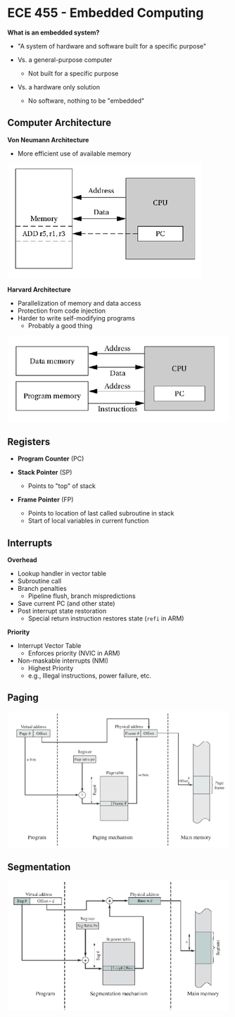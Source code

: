 # ECE 455 - Embedded Computing

**What is an embedded system?**

* "A system of hardware and software built for a specific purpose"

* Vs. a general-purpose computer
  * Not built for a specific purpose
* Vs. a hardware only solution
  * No software, nothing to be "embedded"

## Computer Architecture

**Von Neumann Architecture**

* More efficient use of available memory

![](./images/vn_arch.PNG)

**Harvard Architecture**

* Parallelization of memory and data access
* Protection from code injection
* Harder to write self-modifying programs
  * Probably a good thing

![](./images/harvard_arch.PNG)

## Registers

* **Program Counter** (PC)

* **Stack Pointer** (SP)
  * Points to "top" of stack
* **Frame Pointer** (FP)
  * Points to location of last called subroutine in stack
  * Start of local variables in current function

## Interrupts

**Overhead**

* Lookup handler in vector table
* Subroutine call
* Branch penalties
  * Pipeline flush, branch mispredictions
* Save current PC (and other state)
* Post interrupt state restoration
  * Special return instruction restores state (`refi` in ARM)

**Priority**

* Interrupt Vector Table
  * Enforces priority (NVIC in ARM)
* Non-maskable interrupts (NMI)
  * Highest Priority
  * e.g., Illegal instructions, power failure, etc.

## Paging

![](./images/paging.PNG)

 ## Segmentation

![](./images/segmentation.PNG)